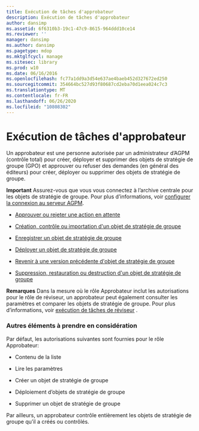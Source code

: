 ```yaml
---
title: Exécution de tâches d'approbateur
description: Exécution de tâches d'approbateur
author: dansimp
ms.assetid: 6f6310b3-19c1-47c9-8615-964ddd10ce14
ms.reviewer: ''
manager: dansimp
ms.author: dansimp
ms.pagetype: mdop
ms.mktglfcycl: manage
ms.sitesec: library
ms.prod: w10
ms.date: 06/16/2016
ms.openlocfilehash: fc77a1dd9a3d54e637ae4baeb452d327672ed250
ms.sourcegitcommit: 354664bc527d93f80687cd2eba70d1eea024c7c3
ms.translationtype: MT
ms.contentlocale: fr-FR
ms.lasthandoff: 06/26/2020
ms.locfileid: "10808302"
---
```

# Exécution de tâches d'approbateur


Un approbateur est une personne autorisée par un administrateur d’AGPM (contrôle total) pour créer, déployer et supprimer des objets de stratégie de groupe (GPO) et approuver ou refuser des demandes (en général des éditeurs) pour créer, déployer ou supprimer des objets de stratégie de groupe.

**Important**  Assurez-vous que vous vous connectez à l’archive centrale pour les objets de stratégie de groupe. Pour plus d’informations, voir [configurer la connexion au serveur AGPM](configure-the-agpm-server-connection-reviewer.md).

 

-   [Approuver ou rejeter une action en attente](approve-or-reject-a-pending-action.md)

-   [Création, contrôle ou importation d'un objet de stratégie de groupe](creating-controlling-or-importing-a-gpo-approver.md)

-   [Enregistrer un objet de stratégie de groupe](check-in-a-gpo-approver.md)

-   [Déployer un objet de stratégie de groupe](deploy-a-gpo.md)

-   [Revenir à une version précédente d'objet de stratégie de groupe](roll-back-to-a-previous-version-of-a-gpo.md)

-   [Suppression, restauration ou destruction d'un objet de stratégie de groupe](deleting-restoring-or-destroying-a-gpo.md)

**Remarques**  Dans la mesure où le rôle Approbateur inclut les autorisations pour le rôle de réviseur, un approbateur peut également consulter les paramètres et comparer les objets de stratégie de groupe. Pour plus d’informations, voir [exécution de tâches de réviseur](performing-reviewer-tasks.md) .

 

### Autres éléments à prendre en considération

Par défaut, les autorisations suivantes sont fournies pour le rôle Approbateur:

-   Contenu de la liste

-   Lire les paramètres

-   Créer un objet de stratégie de groupe

-   Déploiement d’objets de stratégie de groupe

-   Supprimer un objet de stratégie de groupe

Par ailleurs, un approbateur contrôle entièrement les objets de stratégie de groupe qu’il a créés ou contrôlés.

 

 





